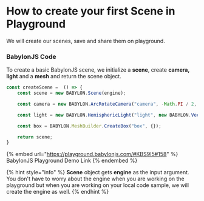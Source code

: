 # How to create your first Scene in Playground

We will create our scenes, save and share them on playground.

### BabylonJS Code

To create a basic BabylonJS scene, we initialize a **scene**, create **camera,** **light** and a **mesh** and return the scene object.

```typescript
const createScene =  () => {
    const scene = new BABYLON.Scene(engine);

    const camera = new BABYLON.ArcRotateCamera("camera", -Math.PI / 2, Math.PI / 2.5, 3, new BABYLON.Vector3(0, 0, 0));

    const light = new BABYLON.HemisphericLight("light", new BABYLON.Vector3(0, 1, 0));

    const box = BABYLON.MeshBuilder.CreateBox("box", {});

    return scene;
}
```

{% embed url="https://playground.babylonjs.com/#KBS9I5#158" %}
BabylonJS Playground Demo Link
{% endembed %}

{% hint style="info" %}
**Scene** object gets **engine** as the input argument. You don't have to worry about the engine when you are working on the playground but when you are working on your local code sample, we will create the engine as well.
{% endhint %}
